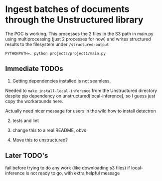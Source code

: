# Ingest batches of documents through the Unstructured library

The POC is working. This processes the 2 files in the S3 path in main.py using multiprocessing (just 2 processes for now) and writes structured results to the filesystem under `/structured-output`

    PYTHONPATH=. python projects/project1/main.py

## Immediate TODOs

1. Getting dependencies installed is not seamless.

Needed to `make install-local-inference` from the Unstructured directory
despite pip dependency on unstructured[local-inference], so I guess
just copy the workarounds here.

Actually need nicer message for users in the wild how to install detectron


2. tests and lint

3. change this to a real README, obvs

4. Move this to unstructured?

## Later TODO's
   fail before trying to do any work (like downloading s3 files)
   if local-inference is not ready to go, with extra helpful message


